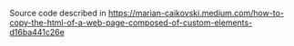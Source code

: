 Source code described in https://marian-caikovski.medium.com/how-to-copy-the-html-of-a-web-page-composed-of-custom-elements-d16ba441c26e